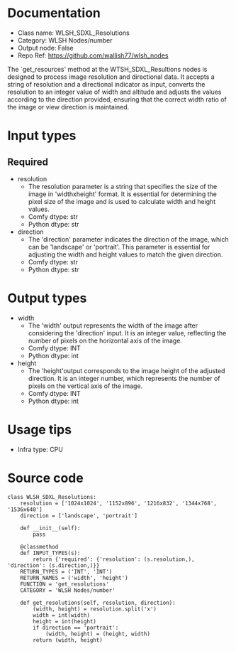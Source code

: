 # Documentation
- Class name: WLSH_SDXL_Resolutions
- Category: WLSH Nodes/number
- Output node: False
- Repo Ref: https://github.com/wallish77/wlsh_nodes

The `get_resources' method at the WTSH_SDXL_Resultions nodes is designed to process image resolution and directional data. It accepts a string of resolution and a directional indicator as input, converts the resolution to an integer value of width and altitude and adjusts the values according to the direction provided, ensuring that the correct width ratio of the image or view direction is maintained.

# Input types
## Required
- resolution
    - The resolution parameter is a string that specifies the size of the image in 'widthxheight' format. It is essential for determining the pixel size of the image and is used to calculate width and height values.
    - Comfy dtype: str
    - Python dtype: str
- direction
    - The 'direction' parameter indicates the direction of the image, which can be 'landscape' or 'portrait'. This parameter is essential for adjusting the width and height values to match the given direction.
    - Comfy dtype: str
    - Python dtype: str

# Output types
- width
    - The 'width' output represents the width of the image after considering the 'direction' input. It is an integer value, reflecting the number of pixels on the horizontal axis of the image.
    - Comfy dtype: INT
    - Python dtype: int
- height
    - The 'height'output corresponds to the image height of the adjusted direction. It is an integer number, which represents the number of pixels on the vertical axis of the image.
    - Comfy dtype: INT
    - Python dtype: int

# Usage tips
- Infra type: CPU

# Source code
```
class WLSH_SDXL_Resolutions:
    resolution = ['1024x1024', '1152x896', '1216x832', '1344x768', '1536x640']
    direction = ['landscape', 'portrait']

    def __init__(self):
        pass

    @classmethod
    def INPUT_TYPES(s):
        return {'required': {'resolution': (s.resolution,), 'direction': (s.direction,)}}
    RETURN_TYPES = ('INT', 'INT')
    RETURN_NAMES = ('width', 'height')
    FUNCTION = 'get_resolutions'
    CATEGORY = 'WLSH Nodes/number'

    def get_resolutions(self, resolution, direction):
        (width, height) = resolution.split('x')
        width = int(width)
        height = int(height)
        if direction == 'portrait':
            (width, height) = (height, width)
        return (width, height)
```